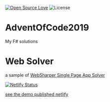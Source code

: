 [![Open Source Love](https://badges.frapsoft.com/os/v3/open-source.svg?v=103)](https://github.com/ellerbrock/open-source-badges/)
![License](https://img.shields.io/badge/License-Apache%202.0-blue.svg)

# AdventOfCode2019
My F# solutions

# Web Solver

a sample of [WebSharper Single Page App Solver](AoC2020/FSharpSPA/Client.fs#L33)

[![Netlify Status](https://api.netlify.com/api/v1/badges/1c4b9143-3e27-4952-a8d9-595d32b1af28/deploy-status)](https://app.netlify.com/sites/elated-northcutt-db884b/deploys)

[see the demo published netlify](https://elated-northcutt-db884b.netlify.app/)
